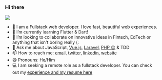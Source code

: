 ### Hi there 
![](https://komarev.com/ghpvc/?username=goodhands) 
- 🔭 I am a Fullstack web developer. I love fast, beautiful web experiences.
- 🌱 I’m currently learning Flutter & Dart!
- 👯 I’m looking to collaborate on innovative ideas in Fintech, EdTech or anything that isn't boring really (:
- 💬 Ask me about JavaScript, [Vue.js](https://vuejs.org), [Laravel](https://laravel.com), [PHP 😉](https://php.net) & TDD
- 📫 How to reach me: [email](mailto:olaegbesamuel@gmail.com), [twitter](https://twitter.com/devloader), [linkedin](https://linkedin.com/in/olaegbe-samuel), [website](https://goodhands.github.io)
- 😄 Pronouns: He/Him
- 💻 I am seeking a remote role as a fullstack developer. You can check out my [experience and my resume here](http://samuelolaegbe.com/experience)

<!--
**goodhands/goodhands** is a ✨ _special_ ✨ repository because its `README.md` (this file) appears on your GitHub profile.

Here are some ideas to get you started:

- 🔭 I’m currently working on ...
- 🌱 I’m currently learning ...
- 👯 I’m looking to collaborate on ...
- 🤔 I’m looking for help with ...
- 💬 Ask me about ...
- 📫 How to reach me: ...
- 😄 Pronouns: ...
- ⚡ Fun fact: ...
-->
